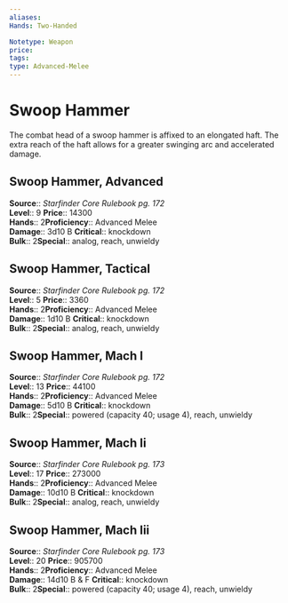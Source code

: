 ```yaml
---
aliases: 
Hands: Two-Handed

Notetype: Weapon
price: 
tags: 
type: Advanced-Melee
---
```


# Swoop Hammer

The combat head of a swoop hammer is affixed to an elongated haft. The extra reach of the haft allows for a greater swinging arc and accelerated damage.  

## Swoop Hammer, Advanced

**Source**:: _Starfinder Core Rulebook pg. 172_  
**Level**:: 9
**Price**:: 14300  
**Hands**:: 2**Proficiency**:: Advanced Melee  
**Damage**:: 3d10 B
**Critical**:: knockdown  
**Bulk**:: 2**Special**:: analog, reach, unwieldy

## Swoop Hammer, Tactical

**Source**:: _Starfinder Core Rulebook pg. 172_  
**Level**:: 5
**Price**:: 3360  
**Hands**:: 2**Proficiency**:: Advanced Melee  
**Damage**:: 1d10 B
**Critical**:: knockdown  
**Bulk**:: 2**Special**:: analog, reach, unwieldy

## Swoop Hammer, Mach I

**Source**:: _Starfinder Core Rulebook pg. 172_  
**Level**:: 13
**Price**:: 44100  
**Hands**:: 2**Proficiency**:: Advanced Melee  
**Damage**:: 5d10 B
**Critical**:: knockdown  
**Bulk**:: 2**Special**:: powered (capacity 40; usage 4), reach, unwieldy

## Swoop Hammer, Mach Ii

**Source**:: _Starfinder Core Rulebook pg. 173_  
**Level**:: 17
**Price**:: 273000  
**Hands**:: 2**Proficiency**:: Advanced Melee  
**Damage**:: 10d10 B
**Critical**:: knockdown  
**Bulk**:: 2**Special**:: analog, reach, unwieldy

## Swoop Hammer, Mach Iii

**Source**:: _Starfinder Core Rulebook pg. 173_  
**Level**:: 20
**Price**:: 905700  
**Hands**:: 2**Proficiency**:: Advanced Melee  
**Damage**:: 14d10 B & F
**Critical**:: knockdown  
**Bulk**:: 2**Special**:: powered (capacity 40; usage 4), reach, unwieldy
